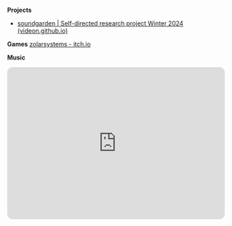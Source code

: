 **Projects**
- [soundgarden | Self-directed research project Winter 2024 (videon.github.io)](https://videon.github.io/soundgarden/)

**Games**
[zolarsystems - itch.io](https://zolarsystems.itch.io/)

**Music**
<iframe style="border-radius:12px" src="https://open.spotify.com/embed/artist/1d6eoE53vptd9Ur87w5Ra6?utm_source=generator" width="100%" height="352" frameBorder="0" allowfullscreen="" allow="autoplay; clipboard-write; encrypted-media; fullscreen; picture-in-picture" loading="lazy"></iframe>
